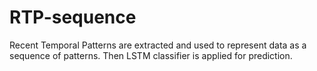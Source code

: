 # RTP-sequence
Recent Temporal Patterns are extracted and used to represent data as a sequence of patterns. Then LSTM classifier is applied for prediction.
